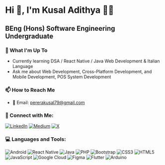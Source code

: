 # Hi 👋, I'm Kusal Adithya 👨‍💻

## BEng (Hons) Software Engineering Undergraduate

### 🌱 What I'm Up To
- Currently learning DSA / React Native / Java Web Development & Italian Language
- Ask me about Web Development, Cross-Platform Development, and Mobile Development, POS System Development

### 📫 How to Reach Me
- 📧 Email: pererakusal79@gmail.com 

### 🔗 Connect with Me:
[![LinkedIn](https://img.shields.io/badge/LinkedIn-%230077B5.svg?logo=linkedin&logoColor=white)](https://www.linkedin.com/in/kusal-adithya/)
[![Medium](https://img.shields.io/badge/Medium-12100E?style=flat&logo=medium&logoColor=white)](https://medium.com/@pererakusal79)
[![X](https://img.shields.io/badge/X-%23000000.svg?style=flat&logo=X&logoColor=white)](https://x.com/KusalAdithya?t=VXC9-vn3Cm0BdQCNWzVOnQ&s=09)

### 💻 Languages and Tools:
![Android](https://img.shields.io/badge/Android-3DDC84?style=flat&logo=android&logoColor=white)
![React Native](https://img.shields.io/badge/React_Native-%2320232a.svg?style=flat&logo=react&logoColor=%2361DAFB)
![Java](https://img.shields.io/badge/Java-%23ED8B00.svg?style=flat&logo=java&logoColor=white)
![PHP](https://img.shields.io/badge/PHP-%23777BB4.svg?style=flat&logo=php&logoColor=white)
![Bootstrap](https://img.shields.io/badge/Bootstrap-%23563D7C.svg?style=flat&logo=bootstrap&logoColor=white)
![CSS3](https://img.shields.io/badge/CSS3-%231572B6.svg?style=flat&logo=css3&logoColor=white)
![HTML5](https://img.shields.io/badge/HTML5-%23E34F26.svg?style=flat&logo=html5&logoColor=white)
![JavaScript](https://img.shields.io/badge/JavaScript-%23323330.svg?style=flat&logo=javascript&logoColor=%23F7DF1E)
![Google Cloud](https://img.shields.io/badge/Google%20Cloud-%234285F4.svg?style=flat&logo=google-cloud&logoColor=white)
![Figma](https://img.shields.io/badge/Figma-%23F24E1E.svg?style=flat&logo=figma&logoColor=white)
![Flutter](https://img.shields.io/badge/Flutter-%2302569B.svg?style=flat&logo=Flutter&logoColor=white)
![Arduino](https://img.shields.io/badge/-Arduino-00979D?style=flat&logo=Arduino&logoColor=white)

